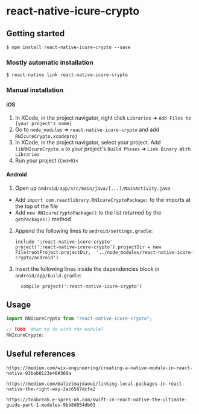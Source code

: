 # react-native-icure-crypto

## Getting started

`$ npm install react-native-icure-crypto --save`

### Mostly automatic installation

`$ react-native link react-native-icure-crypto`

### Manual installation

#### iOS

1. In XCode, in the project navigator, right click `Libraries` ➜ `Add Files to [your project's name]`
2. Go to `node_modules` ➜ `react-native-icure-crypto` and add `RNIcureCrypto.xcodeproj`
3. In XCode, in the project navigator, select your project. Add `libRNIcureCrypto.a` to your project's `Build Phases` ➜ `Link Binary With Libraries`
4. Run your project (`Cmd+R`)<

#### Android

1. Open up `android/app/src/main/java/[...]/MainActivity.java`

- Add `import com.reactlibrary.RNIcureCryptoPackage;` to the imports at the top of the file
- Add `new RNIcureCryptoPackage()` to the list returned by the `getPackages()` method

2. Append the following lines to `android/settings.gradle`:
   ```
   include ':react-native-icure-crypto'
   project(':react-native-icure-crypto').projectDir = new File(rootProject.projectDir, 	'../node_modules/react-native-icure-crypto/android')
   ```
3. Insert the following lines inside the dependencies block in `android/app/build.gradle`:
   ```
     compile project(':react-native-icure-crypto')
   ```

## Usage

```javascript
import RNIcureCrypto from "react-native-icure-crypto";

// TODO: What to do with the module?
RNIcureCrypto;
```

## Useful references

```
https://medium.com/wix-engineering/creating-a-native-module-in-react-native-93bab0123e46#360a
```

```
https://medium.com/@alielmajdaoui/linking-local-packages-in-react-native-the-right-way-2ac6587dcfa2
```

```
https://teabreak.e-spres-oh.com/swift-in-react-native-the-ultimate-guide-part-1-modules-9bb8d054db03
```
